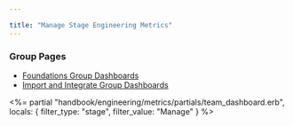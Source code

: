```yaml
---

title: "Manage Stage Engineering Metrics"
---
```








### Group Pages
* [Foundations Group Dashboards](/handbook/engineering/metrics/dev/manage/foundations)
* [Import and Integrate Group Dashboards](/handbook/engineering/metrics/dev/manage/import-and-integrate)

<%= partial "handbook/engineering/metrics/partials/team_dashboard.erb", locals: { filter_type: "stage", filter_value: "Manage" } %>
